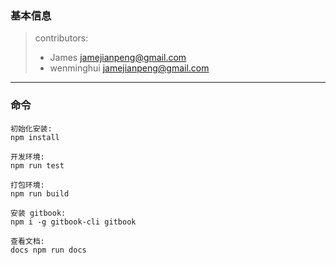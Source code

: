 ### 基本信息
> contributors: 
>   - James <jamejianpeng@gmail.com>
>   - wenminghui <jamejianpeng@gmail.com>
> 

----
### 命令

```
初始化安装:   
npm install

开发环境:     
npm run test

打包环境:     
npm run build

安装 gitbook: 
npm i -g gitbook-cli gitbook

查看文档:
docs npm run docs
```